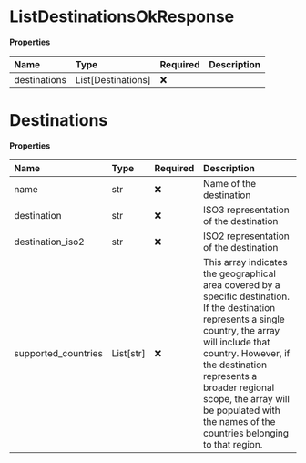 # ListDestinationsOkResponse

**Properties**

| Name         | Type               | Required | Description |
| :----------- | :----------------- | :------- | :---------- |
| destinations | List[Destinations] | ❌       |             |

# Destinations

**Properties**

| Name                | Type      | Required | Description                                                                                                                                                                                                                                                                                                               |
| :------------------ | :-------- | :------- | :------------------------------------------------------------------------------------------------------------------------------------------------------------------------------------------------------------------------------------------------------------------------------------------------------------------------ |
| name                | str       | ❌       | Name of the destination                                                                                                                                                                                                                                                                                                   |
| destination         | str       | ❌       | ISO3 representation of the destination                                                                                                                                                                                                                                                                                    |
| destination_iso2    | str       | ❌       | ISO2 representation of the destination                                                                                                                                                                                                                                                                                    |
| supported_countries | List[str] | ❌       | This array indicates the geographical area covered by a specific destination. If the destination represents a single country, the array will include that country. However, if the destination represents a broader regional scope, the array will be populated with the names of the countries belonging to that region. |
